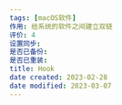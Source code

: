 ```yaml
---
tags: [macOS软件]
作用: 给系统的软件之间建立双链
评价: 4
设置同步:
是否已备份:
是否已重装:
title: Hook
date created: 2023-02-28
date modified: 2023-03-07
---
```


